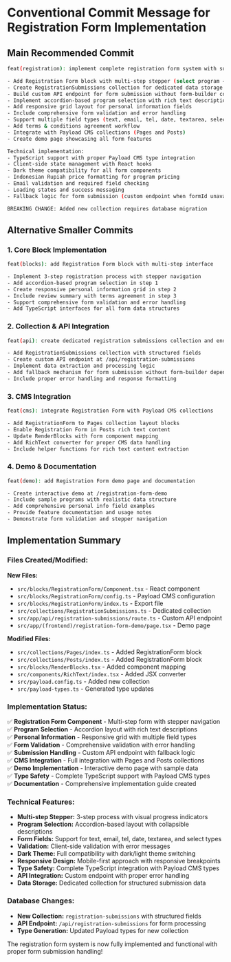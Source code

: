 # Conventional Commit Message for Registration Form Implementation

## Main Recommended Commit

```bash
feat(registration): implement complete registration form system with submission handling

- Add Registration Form block with multi-step stepper (select program → personal info → review)
- Create RegistrationSubmissions collection for dedicated data storage
- Build custom API endpoint for form submission without form-builder constraints
- Implement accordion-based program selection with rich text descriptions
- Add responsive grid layout for personal information fields
- Include comprehensive form validation and error handling
- Support multiple field types (text, email, tel, date, textarea, select)
- Add terms & conditions agreement workflow
- Integrate with Payload CMS collections (Pages and Posts)
- Create demo page showcasing all form features

Technical implementation:
- TypeScript support with proper Payload CMS type integration
- Client-side state management with React hooks
- Dark theme compatibility for all form components
- Indonesian Rupiah price formatting for program pricing
- Email validation and required field checking
- Loading states and success messaging
- Fallback logic for form submission (custom endpoint when formId unavailable)

BREAKING CHANGE: Added new collection requires database migration
```

## Alternative Smaller Commits

### 1. Core Block Implementation
```bash
feat(blocks): add Registration Form block with multi-step interface

- Implement 3-step registration process with stepper navigation
- Add accordion-based program selection in step 1
- Create responsive personal information grid in step 2
- Include review summary with terms agreement in step 3
- Support comprehensive form validation and error handling
- Add TypeScript interfaces for all form data structures
```

### 2. Collection & API Integration
```bash
feat(api): create dedicated registration submissions collection and endpoint

- Add RegistrationSubmissions collection with structured fields
- Create custom API endpoint at /api/registration-submissions
- Implement data extraction and processing logic
- Add fallback mechanism for form submission without form-builder dependency
- Include proper error handling and response formatting
```

### 3. CMS Integration
```bash
feat(cms): integrate Registration Form with Payload CMS collections

- Add RegistrationForm to Pages collection layout blocks
- Enable Registration Form in Posts rich text content
- Update RenderBlocks with form component mapping
- Add RichText converter for proper CMS data handling
- Include helper functions for rich text content extraction
```

### 4. Demo & Documentation
```bash
feat(demo): add Registration Form demo page and documentation

- Create interactive demo at /registration-form-demo
- Include sample programs with realistic data structure
- Add comprehensive personal info field examples
- Provide feature documentation and usage notes
- Demonstrate form validation and stepper navigation
```

## Implementation Summary

### Files Created/Modified:

**New Files:**
- `src/blocks/RegistrationForm/Component.tsx` - React component
- `src/blocks/RegistrationForm/config.ts` - Payload CMS configuration
- `src/blocks/RegistrationForm/index.ts` - Export file
- `src/collections/RegistrationSubmissions.ts` - Dedicated collection
- `src/app/api/registration-submissions/route.ts` - Custom API endpoint
- `src/app/(frontend)/registration-form-demo/page.tsx` - Demo page

**Modified Files:**
- `src/collections/Pages/index.ts` - Added RegistrationForm block
- `src/collections/Posts/index.ts` - Added RegistrationForm block
- `src/blocks/RenderBlocks.tsx` - Added component mapping
- `src/components/RichText/index.tsx` - Added JSX converter
- `src/payload.config.ts` - Added new collection
- `src/payload-types.ts` - Generated type updates

### Implementation Status:

✅ **Registration Form Component** - Multi-step form with stepper navigation  
✅ **Program Selection** - Accordion layout with rich text descriptions  
✅ **Personal Information** - Responsive grid with multiple field types  
✅ **Form Validation** - Comprehensive validation with error handling  
✅ **Submission Handling** - Custom API endpoint with fallback logic  
✅ **CMS Integration** - Full integration with Pages and Posts collections  
✅ **Demo Implementation** - Interactive demo page with sample data  
✅ **Type Safety** - Complete TypeScript support with Payload CMS types  
✅ **Documentation** - Comprehensive implementation guide created

### Technical Features:

- **Multi-step Stepper:** 3-step process with visual progress indicators
- **Program Selection:** Accordion-based layout with collapsible descriptions
- **Form Fields:** Support for text, email, tel, date, textarea, and select types
- **Validation:** Client-side validation with error messages
- **Dark Theme:** Full compatibility with dark/light theme switching
- **Responsive Design:** Mobile-first approach with responsive breakpoints
- **Type Safety:** Complete TypeScript integration with Payload CMS types
- **API Integration:** Custom endpoint with proper error handling
- **Data Storage:** Dedicated collection for structured submission data

### Database Changes:

- **New Collection:** `registration-submissions` with structured fields
- **API Endpoint:** `/api/registration-submissions` for form processing
- **Type Generation:** Updated Payload types for new collection

The registration form system is now fully implemented and functional with proper form submission handling!
